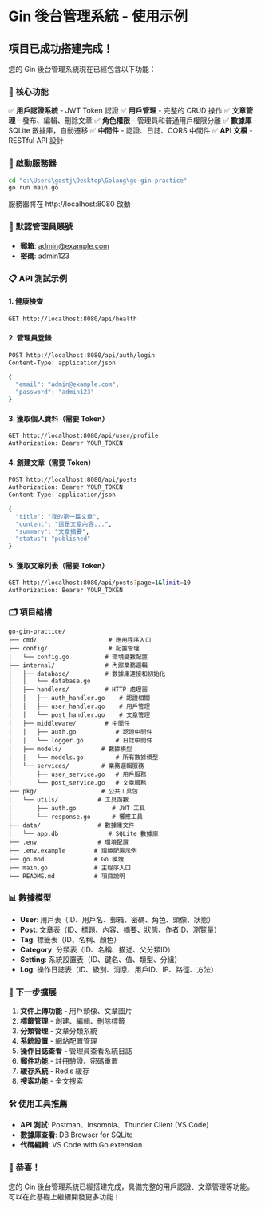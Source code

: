 # Gin 後台管理系統 - 使用示例

## 項目已成功搭建完成！

您的 Gin 後台管理系統現在已經包含以下功能：

### 🎯 核心功能
✅ **用戶認證系統** - JWT Token 認證
✅ **用戶管理** - 完整的 CRUD 操作
✅ **文章管理** - 發布、編輯、刪除文章
✅ **角色權限** - 管理員和普通用戶權限分離
✅ **數據庫** - SQLite 數據庫，自動遷移
✅ **中間件** - 認證、日誌、CORS 中間件
✅ **API 文檔** - RESTful API 設計

### 🚀 啟動服務器

```bash
cd "c:\Users\gostj\Desktop\Golang\go-gin-practice"
go run main.go
```

服務器將在 http://localhost:8080 啟動

### 🔑 默認管理員賬號

- **郵箱**: admin@example.com
- **密碼**: admin123

### 📋 API 測試示例

#### 1. 健康檢查
```bash
GET http://localhost:8080/api/health
```

#### 2. 管理員登錄
```bash
POST http://localhost:8080/api/auth/login
Content-Type: application/json

{
  "email": "admin@example.com",
  "password": "admin123"
}
```

#### 3. 獲取個人資料（需要 Token）
```bash
GET http://localhost:8080/api/user/profile
Authorization: Bearer YOUR_TOKEN
```

#### 4. 創建文章（需要 Token）
```bash
POST http://localhost:8080/api/posts
Authorization: Bearer YOUR_TOKEN
Content-Type: application/json

{
  "title": "我的第一篇文章",
  "content": "這是文章內容...",
  "summary": "文章摘要",
  "status": "published"
}
```

#### 5. 獲取文章列表（需要 Token）
```bash
GET http://localhost:8080/api/posts?page=1&limit=10
Authorization: Bearer YOUR_TOKEN
```

### 🗂️ 項目結構

```
go-gin-practice/
├── cmd/                    # 應用程序入口
├── config/                 # 配置管理
│   └── config.go          # 環境變數配置
├── internal/              # 內部業務邏輯
│   ├── database/          # 數據庫連接和初始化
│   │   └── database.go
│   ├── handlers/          # HTTP 處理器
│   │   ├── auth_handler.go    # 認證相關
│   │   ├── user_handler.go    # 用戶管理
│   │   └── post_handler.go    # 文章管理
│   ├── middleware/        # 中間件
│   │   ├── auth.go           # 認證中間件
│   │   └── logger.go         # 日誌中間件
│   ├── models/           # 數據模型
│   │   └── models.go         # 所有數據模型
│   └── services/         # 業務邏輯服務
│       ├── user_service.go   # 用戶服務
│       └── post_service.go   # 文章服務
├── pkg/                  # 公共工具包
│   └── utils/           # 工具函數
│       ├── auth.go          # JWT 工具
│       └── response.go      # 響應工具
├── data/                # 數據庫文件
│   └── app.db              # SQLite 數據庫
├── .env                 # 環境配置
├── .env.example        # 環境配置示例
├── go.mod              # Go 模塊
├── main.go             # 主程序入口
└── README.md           # 項目說明
```

### 📊 數據模型

- **User**: 用戶表（ID、用戶名、郵箱、密碼、角色、頭像、狀態）
- **Post**: 文章表（ID、標題、內容、摘要、狀態、作者ID、瀏覽量）
- **Tag**: 標籤表（ID、名稱、顏色）
- **Category**: 分類表（ID、名稱、描述、父分類ID）
- **Setting**: 系統設置表（ID、鍵名、值、類型、分組）
- **Log**: 操作日誌表（ID、級別、消息、用戶ID、IP、路徑、方法）

### 🔧 下一步擴展

1. **文件上傳功能** - 用戶頭像、文章圖片
2. **標籤管理** - 創建、編輯、刪除標籤
3. **分類管理** - 文章分類系統
4. **系統設置** - 網站配置管理
5. **操作日誌查看** - 管理員查看系統日誌
6. **郵件功能** - 註冊驗證、密碼重置
7. **緩存系統** - Redis 緩存
8. **搜索功能** - 全文搜索

### 🛠️ 使用工具推薦

- **API 測試**: Postman、Insomnia、Thunder Client (VS Code)
- **數據庫查看**: DB Browser for SQLite
- **代碼編輯**: VS Code with Go extension

### 🎉 恭喜！

您的 Gin 後台管理系統已經搭建完成，具備完整的用戶認證、文章管理等功能。
可以在此基礎上繼續開發更多功能！
